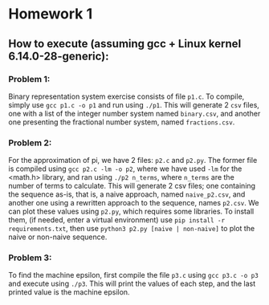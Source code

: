 # Homework 1

## How to execute (assuming gcc + Linux kernel 6.14.0-28-generic):

### Problem 1:
Binary representation system exercise consists of file `p1.c`. To compile, simply use `gcc p1.c -o p1` and run using `./p1`.
This will generate 2 `csv` files, one with a list of the integer number system named `binary.csv`, and another one presenting the fractional number system, named `fractions.csv`.

### Problem 2:
For the approximation of pi, we have 2 files: `p2.c` and `p2.py`. The former file is compiled using `gcc p2.c -lm -o p2`, where we have used `-lm` for the <math.h> library, and ran using `./p2 n_terms`, where `n_terms` are the number of terms to calculate. This will generate 2 csv files; one containing the sequence as-is, that is, a naive approach, named `naive_p2.csv`, and another one using a rewritten approach to the sequence, names `p2.csv`. We can plot these values using `p2.py`, which requires some libraries. To install them, (if needed, enter a virtual environment) use `pip install -r requirements.txt`, then use `python3 p2.py [naive | non-naive]` to plot the naive or non-naive sequence. 

### Problem 3:
To find the machine epsilon, first compile the file `p3.c` using `gcc p3.c -o p3` and execute using `./p3`. This will print the values of each step, and the last printed value is the machine epsilon.
